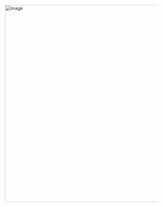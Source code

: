 <img width="1525" height="647" alt="image" src="https://github.com/user-attachments/assets/ce4ab859-112a-4178-b765-8fbf7dcc2b0f" />
